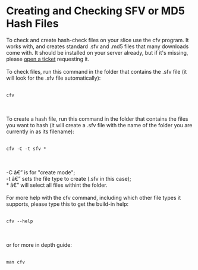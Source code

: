 <h1>Creating and Checking SFV or MD5 Hash Files</h1>

        
To check and create hash-check files on your slice use the cfv program. It works with, and creates standard .sfv and .md5 files that many downloads come with. It should be installed on your server already, but if it&#x27;s missing, please <a href="http://www.feralhosting.com/heron/manager/support/">open a ticket</a> requesting it.<br>
<br>
To check files, run this command in the folder that contains the .sfv file (it will look for the .sfv file automatically):<br>
<br>
<pre><code>cfv</code></pre><br>
<br>
To create a hash file, run this command in the folder that contains the files you want to hash (it will create a .sfv file with the name of the folder you are currently in as its filename): <br>
<br>
<pre><code>cfv -C -t sfv *</code></pre><br>
<br>
-C â€” is for &quot;create mode&quot;;<br>
-t â€” sets the file type to create (.sfv in this case);<br>
* â€” will select all files withint the folder.<br>
<br>
For more help with the cfv command, including which other file types it supports, please type this to get the build-in help:<br>
<br>
<pre><code>cfv --help</code></pre><br>
<br>
or for more in depth guide:<br>
<br>
<pre><code>man cfv</code></pre><br>
<br>